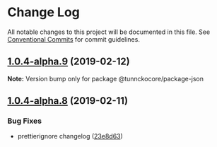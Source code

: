 # Change Log

All notable changes to this project will be documented in this file.
See [Conventional Commits](https://conventionalcommits.org) for commit guidelines.

## [1.0.4-alpha.9](https://github.com/tunnckoCore/hq/compare/@tunnckocore/package-json@1.0.4-alpha.8...@tunnckocore/package-json@1.0.4-alpha.9) (2019-02-12)

**Note:** Version bump only for package @tunnckocore/package-json





## [1.0.4-alpha.8](https://github.com/tunnckoCore/hq/compare/@tunnckocore/package-json@1.0.4-alpha.7...@tunnckocore/package-json@1.0.4-alpha.8) (2019-02-11)


### Bug Fixes

* prettierignore changelog ([23e8d63](https://github.com/tunnckoCore/hq/commit/23e8d63))

